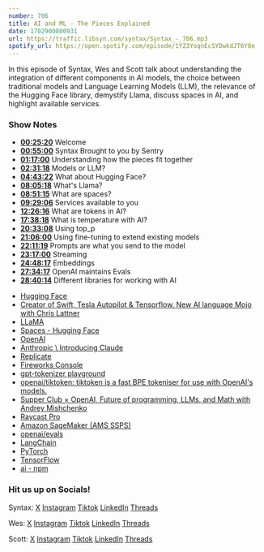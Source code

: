 ```yaml
---
number: 706
title: AI and ML - The Pieces Explained
date: 1702900800931
url: https://traffic.libsyn.com/syntax/Syntax_-_706.mp3
spotify_url: https://open.spotify.com/episode/1YZ3YoqnEcSYDwkdJT6Y8e
---
```


In this episode of Syntax, Wes and Scott talk about understanding the integration of different components in AI models, the choice between traditional models and Language Learning Models (LLM), the relevance of the Hugging Face library, demystify Llama, discuss spaces in AI, and highlight available services.

### Show Notes

* **[00:25:20](#t=00:25:20)** Welcome
* **[00:55:00](#t=00:55:00)** Syntax Brought to you by Sentry
* **[01:17:00](#t=01:17:00)** Understanding how the pieces fit together
* **[02:31:18](#t=02:31:18)** Models or LLM?
* **[04:43:22](#t=04:43:22)** What about Hugging Face?
* **[08:05:18](#t=08:05:18)** What's Llama?
* **[08:51:15](#t=08:51:15)** What are spaces?
* **[09:29:06](#t=09:29:06)** Services available to you
* **[12:26:16](#t=12:26:16)** What are tokens in AI?
* **[17:38:18](#t=17:38:18)** What is temperature with AI?
* **[20:33:08](#t=20:33:08)** Using top_p
* **[21:06:00](#t=21:06:00)** Using fine-tuning to extend existing models
* **[22:11:19](#t=22:11:19)** Prompts are what you send to the model
* **[23:17:00](#t=23:17:00)** Streaming
* **[24:48:17](#t=24:48:17)** Embeddings
* **[27:34:17](#t=27:34:17)** OpenAI maintains Evals
* **[28:40:14](#t=28:40:14)** Different libraries for working with AI

- [Hugging Face](https://huggingface.co/)
- [Creator of Swift, Tesla Autopilot & Tensorflow. New AI language Mojo with Chris Lattner](https://syntax.fm/show/679/creator-of-swift-tesla-autopilot-and-tensorflow-new-ai-language-mojo-with-chris-lattner)
- [LLaMA](https://research.facebook.com/publications/llama-open-and-efficient-foundation-language-models/)
- [Spaces - Hugging Face](https://huggingface.co/spaces)
- [OpenAI](https://openai.com/)
- [Anthropic \ Introducing Claude](https://www.anthropic.com/index/introducing-claude)
- [Replicate](https://replicate.com/)
- [Fireworks Console](https://app.fireworks.ai/)
- [gpt-tokenizer playground](https://gpt-tokenizer.dev/)
- [openai/tiktoken: tiktoken is a fast BPE tokeniser for use with OpenAI's models.](https://github.com/openai/tiktoken)
- [Supper Club × OpenAI, Future of programming, LLMs, and Math with Andrey Mishchenko](https://syntax.fm/show/625/supper-club-openai-future-of-programming-llms-and-math-with-andrey-mishchenko)
- [Raycast Pro](https://www.raycast.com/pro)
- [Amazon SageMaker (AMS SSPS)](https://docs.aws.amazon.com/managedservices/latest/userguide/sagemaker.html)
- [openai/evals](https://github.com/openai/evals)
- [LangChain](https://www.langchain.com/)
- [PyTorch](https://pytorch.org/)
- [TensorFlow](https://www.tensorflow.org/)
- [ai - npm](https://www.npmjs.com/package/ai)

### Hit us up on Socials!

Syntax: [X](https://twitter.com/syntaxfm) [Instagram](https://www.instagram.com/syntax_fm/) [Tiktok](https://www.tiktok.com/@syntaxfm) [LinkedIn](https://www.linkedin.com/company/96077407/admin/feed/posts/) [Threads](https://www.threads.net/@syntax_fm)

Wes: [X](https://twitter.com/wesbos) [Instagram](https://www.instagram.com/wesbos/) [Tiktok](https://www.tiktok.com/@wesbos) [LinkedIn](https://www.linkedin.com/in/wesbos/) [Threads](https://www.threads.net/@wesbos)

Scott: [X](https://twitter.com/stolinski) [Instagram](https://www.instagram.com/stolinski/) [Tiktok](https://www.tiktok.com/@stolinski) [LinkedIn](https://www.linkedin.com/in/stolinski/) [Threads](https://www.threads.net/@stolinski)
